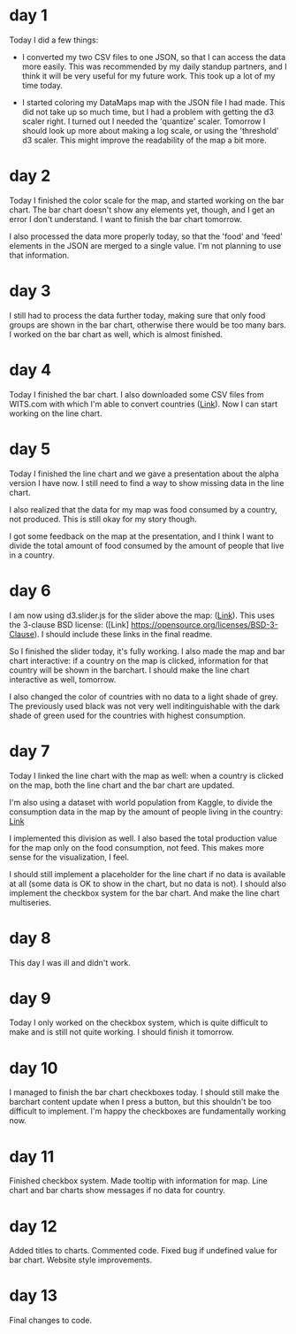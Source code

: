 # day 1

Today I did a few things:

- I converted my two CSV files to one JSON, so that I can access the data more easily. This was recommended by my daily standup partners, and I think it will be very useful for my future work. This took up a lot of my time today.

- I started coloring my DataMaps map with the JSON file I had made. This did not take up so much time, but I had a problem with getting the d3 scaler right. I turned out I needed the 'quantize' scaler. Tomorrow I should look up more about making a log scale, or using the 'threshold' d3 scaler. This might improve the readability of the map a bit more.

# day 2

Today I finished the color scale for the map, and started working on the bar chart. The bar chart doesn't show any elements yet, though, and I get an error I don't understand. I want to finish the bar chart tomorrow.

I also processed the data more properly today, so that the 'food' and 'feed' elements in the JSON are merged to a single value. I'm not planning to use that information.

# day 3

I still had to process the data further today, making sure that only food groups are shown in the bar chart, otherwise there would be too many bars. I worked on the bar chart as well, which is almost finished.

# day 4

Today I finished the bar chart. I also downloaded some CSV files from WITS.com with which I'm able to convert countries ([Link](https://wits.worldbank.org/wits/wits/witshelp/content/codes/country_codes.htm)). Now I can start working on the line chart.

# day 5

Today I finished the line chart and we gave a presentation about the alpha version I have now. I still need to find a way to show missing data in the line chart.

I also realized that the data for my map was food consumed by a country, not produced. This is still okay for my story though.

I got some feedback on the map at the presentation, and I think I want to divide the total amount of food consumed by the amount of people that live in a country.

# day 6

I am now using d3.slider.js for the slider above the map: ([Link](https://github.com/MasterMaps/d3-slider)). This uses the 3-clause BSD license: ([Link] https://opensource.org/licenses/BSD-3-Clause). I should include these links in the final readme.

So I finished the slider today, it's fully working. I also made the map and bar chart interactive: if a country on the map is clicked, information for that country will be shown in the barchart. I should make the line chart interactive as well, tomorrow.

I also changed the color of countries with no data to a light shade of grey. The previously used black was not very well inditinguishable with the dark shade of green used for the countries with highest consumption.

# day 7

Today I linked the line chart with the map as well: when a country is clicked on the map, both the line chart and the bar chart are updated.

I'm also using a dataset with world population from Kaggle, to divide the consumption data in the map by the amount of people living in the country: [Link](https://www.kaggle.com/centurion1986/world-population/data)

I implemented this division as well. I also based the total production value for the map only on the food consumption, not feed. This makes more sense for the visualization, I feel.

I should still implement a placeholder for the line chart if no data is available at all (some data is OK to show in the chart, but no data is not). I should also implement the checkbox system for the bar chart. And make the line chart multiseries.

# day 8

This day I was ill and didn't work.

# day 9

Today I only worked on the checkbox system, which is quite difficult to make and is still not quite working. I should finish it tomorrow.

# day 10

I managed to finish the bar chart checkboxes today. I should still make the barchart content update when I press a button, but this shouldn't be too difficult to implement. I'm happy the checkboxes are fundamentally working now.

# day 11

Finished checkbox system. Made tooltip with information for map. Line chart and bar charts show messages if no data for country.

# day 12

Added titles to charts. Commented code. Fixed bug if undefined value for bar chart. Website style improvements.

# day 13

Final changes to code.
